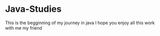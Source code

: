 # Java-Studies
This is the begginning of my journey in java
I hope you enjoy all this work with me my friend